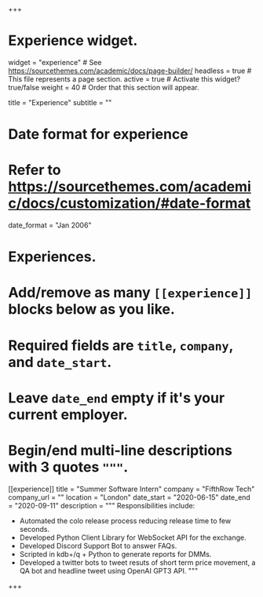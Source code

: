 +++
# Experience widget.
widget = "experience"  # See https://sourcethemes.com/academic/docs/page-builder/
headless = true  # This file represents a page section.
active = true  # Activate this widget? true/false
weight = 40  # Order that this section will appear.

title = "Experience"
subtitle = ""

# Date format for experience
#   Refer to https://sourcethemes.com/academic/docs/customization/#date-format
date_format = "Jan 2006"

# Experiences.
#   Add/remove as many `[[experience]]` blocks below as you like.
#   Required fields are `title`, `company`, and `date_start`.
#   Leave `date_end` empty if it's your current employer.
#   Begin/end multi-line descriptions with 3 quotes `"""`.
[[experience]]
  title = "Summer Software Intern"
  company = "FifthRow Tech"
  company_url = ""
  location = "London"
  date_start = "2020-06-15"
  date_end = "2020-09-11"
  description = """
  Responsibilities include:
  * Automated the colo release process reducing release time to few seconds.
  * Developed Python Client Library for WebSocket API for the exchange. 
  * Developed Discord Support Bot to answer FAQs.
  * Scripted in kdb+/q + Python to generate reports for DMMs.
  * Developed a twitter bots to tweet resuts of short term price movement, a QA bot and headline tweet using OpenAI GPT3 API.
  """

+++
